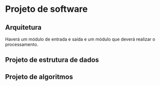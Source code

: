 # Projeto de software

## Arquitetura
Haverá um módulo de entrada e saída e um módulo que deverá realizar o processamento.

## Projeto de estrutura de dados
## Projeto de algoritmos
